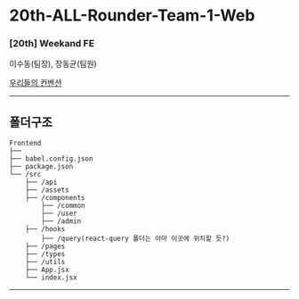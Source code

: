# 20th-ALL-Rounder-Team-1-Web

### [20th] Weekand FE

이수동(팀장), 장동균(팀원)

[우리들의 컨벤션](https://github.com/YAPP-Github/20th-ALL-Rounder-Team-1-Web/wiki/%EC%BB%A8%EB%B2%A4%EC%85%98)

---

## 폴더구조

```
Frontend
├──
├── babel.config.json
├── package.json
└── /src
    ├── /api
    ├── /assets
    ├── /components
        ├── /common
        ├── /user
        ├── /admin
    ├── /hooks
        ├── /query(react-query 폴더는 아마 이곳에 위치할 듯?)
    ├── /pages
    ├── /types
    ├── /utils
    ├── App.jsx
    └── index.jsx
```

---
